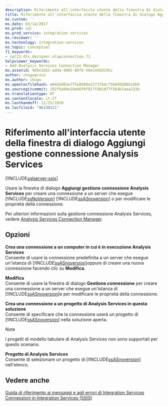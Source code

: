 ```yaml
---
description: Riferimento all'interfaccia utente della finestra di dialogo Aggiungi gestione connessione Analysis Services
title: Riferimento all'interfaccia utente della finestra di dialogo Aggiungi gestione connessione Analysis Services | Microsoft Docs
ms.custom: ''
ms.date: 03/14/2017
ms.prod: sql
ms.prod_service: integration-services
ms.reviewer: ''
ms.technology: integration-services
ms.topic: conceptual
f1_keywords:
- sql13.dts.designer.olapconnection.f1
helpviewer_keywords:
- Add Analysis Services Connection Manager
ms.assetid: 9d5e1bb1-adda-4985-80f6-56e14d5d295c
author: chugugrace
ms.author: chugu
ms.openlocfilehash: e64a5d03e7f5e8998e2273f6dcf5b695b08b14b9
ms.sourcegitcommit: 192f6a99e19e66f0f817fdb1977f564b2aaa133b
ms.translationtype: HT
ms.contentlocale: it-IT
ms.lasthandoff: 11/25/2020
ms.locfileid: "96130121"
---
```

# <a name="add-analysis-services-connection-manager-dialog-box-ui-reference"></a>Riferimento all'interfaccia utente della finestra di dialogo Aggiungi gestione connessione Analysis Services

[!INCLUDE[sqlserver-ssis](../../includes/applies-to-version/sqlserver-ssis.md)]


  Usare la finestra di dialogo **Aggiungi gestione connessione Analysis Services** per creare una connessione a un server che esegue [!INCLUDE[ssNoVersion](../../includes/ssnoversion-md.md)] [!INCLUDE[ssASnoversion](../../includes/ssasnoversion-md.md)] o per modificare le proprietà della connessione.  
  
 Per ulteriori informazioni sulla gestione connessione Analysis Services, vedere [Analysis Services Connection Manager](../../integration-services/connection-manager/analysis-services-connection-manager.md).  
  
## <a name="options"></a>Opzioni  
 **Crea una connessione a un computer in cui è in esecuzione Analysis Services**  
 Consente di usare la connessione predefinita a un server che esegue un'istanza di [!INCLUDE[ssASnoversion](../../includes/ssasnoversion-md.md)]oppure di creare una nuova connessione facendo clic su **Modifica**.  
  
 **Modifica**  
 Consente di usare la finestra di dialogo **Gestione connessione** per creare una connessione a un server che esegue un'istanza di [!INCLUDE[ssASnoversion](../../includes/ssasnoversion-md.md)]e per modificare le proprietà della connessione.  
  
 **Crea una connessione a un progetto di Analysis Services in questa soluzione**  
 Consente di specificare che la connessione userà un progetto di [!INCLUDE[ssASnoversion](../../includes/ssasnoversion-md.md)] nella soluzione aperta.  
  
> [!NOTE]  
>  I progetti di modello tabulare di Analysis Services non sono supportati per questo scenario.  
  
 **Progetto di Analysis Services**  
 Consente di selezionare un progetto di [!INCLUDE[ssASnoversion](../../includes/ssasnoversion-md.md)] nell'elenco.  
  
## <a name="see-also"></a>Vedere anche  
 [Guida di riferimento ai messaggi e agli errori di Integration Services](../../integration-services/integration-services-error-and-message-reference.md)   
 [Connessioni in Integration Services &#40;SSIS&#41;](../../integration-services/connection-manager/integration-services-ssis-connections.md)  
  
  

